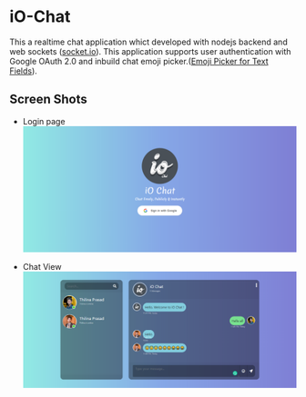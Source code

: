 # iO-Chat
This a realtime chat application whict developed with nodejs backend and web sockets ([socket.io](https://socket.io/)).
This application supports user authentication with Google OAuth 2.0 and inbuild chat emoji picker.([Emoji Picker for Text Fields](https://www.jqueryscript.net/form/jQuery-Emoji-Picker-For-Text-Fields.html)).

## Screen Shots

- Login page
![login](https://raw.githubusercontent.com/ThilinaPrasad/iO-Chat/master/Graphics/login.png)

- Chat View
![Chat View](https://raw.githubusercontent.com/ThilinaPrasad/iO-Chat/master/Graphics/chat.png)
<!--stackedit_data:
eyJoaXN0b3J5IjpbMTQzOTM4OTUyOV19
-->